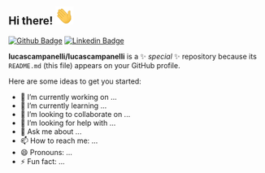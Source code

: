 ## Hi there! <img style="margin: 0 auto" src="https://github.com/ABSphreak/ABSphreak/blob/master/gifs/Hi.gif" height="35">

[![Github Badge](https://img.shields.io/badge/-Github-000?style=flat-square&logo=Github&logoColor=white)](https://github.com/lucascampanelli)
[![Linkedin Badge](https://img.shields.io/badge/-LinkedIn-blue?style=flat-square&logo=Linkedin&logoColor=white)](https://www.linkedin.com/in/lucascampanelli/)

**lucascampanelli/lucascampanelli** is a ✨ _special_ ✨ repository because its `README.md` (this file) appears on your GitHub profile.

Here are some ideas to get you started:

- 🔭 I’m currently working on ...
- 🌱 I’m currently learning ...
- 👯 I’m looking to collaborate on ...
- 🤔 I’m looking for help with ...
- 💬 Ask me about ...
- 📫 How to reach me: ...
- 😄 Pronouns: ...
- ⚡ Fun fact: ...
